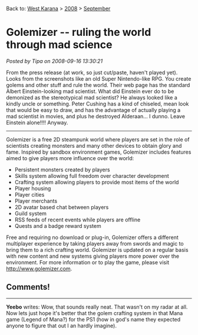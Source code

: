 Back to: [West Karana](/posts/westkarana.md) > [2008](/posts/2008/westkarana.md) > [September](./westkarana.md)
# Golemizer -- ruling the world through mad science

*Posted by Tipa on 2008-09-16 13:30:21*

From the press release (at work, so just cut/paste, haven't played yet). Looks from the screenshots like an old Super Nintendo-like RPG. You create golems and other stuff and rule the world. Their web page has the standard Albert Einstein-looking mad scientist. What did Einstein ever do to be demonized as the stereotypical mad scientist? He always looked like a kindly uncle or something. Peter Cushing has a kind of chiseled, mean look that would be easy to draw, and has the advantage of actually playing a mad scientist in movies, and plus he destroyed Alderaan... I dunno. Leave Einstein alone!!!! Anyway.

---

Golemizer is a free 2D steampunk world where players are set in the role of scientists creating monsters and many other devices to obtain glory and fame. Inspired by sandbox environment games, Golemizer includes features aimed to give players more influence over the world:

- Persistent monsters created by players
- Skills system allowing full freedom over character development
- Crafting system allowing players to provide most items of the world
- Player housing
- Player cities
- Player merchants
- 2D avatar based chat between players
- Guild system
- RSS feeds of recent events while players are offline
- Quests and a badge reward system

Free and requiring no download or plug-in, Golemizer offers a different multiplayer experience by taking players away from swords and magic to bring them to a rich crafting world. Golemizer is updated on a regular basis with new content and new systems giving players more power over the environment. For more information or to play the game, please visit <http://www.golemizer.com>.

## Comments!
---
**Yeebo** writes: Wow, that sounds really neat. That wasn't on my radar at all. Now lets just hope it's better that the golem crafting system in that Mana game (Legend of Mana?) for the PS1 (how in god's name they expected anyone to figure that out I an hardly imagine).
